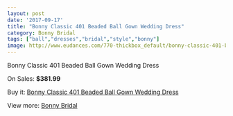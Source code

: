```yaml
---
layout: post
date: '2017-09-17'
title: "Bonny Classic 401 Beaded Ball Gown Wedding Dress"
category: Bonny Bridal
tags: ["ball","dresses","bridal","style","bonny"]
image: http://www.eudances.com/770-thickbox_default/bonny-classic-401-beaded-ball-gown-wedding-dress.jpg
---
```

Bonny Classic 401 Beaded Ball Gown Wedding Dress

On Sales: **$381.99**
<a href="https://www.eudances.com/en/bonny-bridal/255-bonny-classic-401-beaded-ball-gown-wedding-dress.html"><amp-img layout="responsive" width="600" height="600" src="//www.eudances.com/770-thickbox_default/bonny-classic-401-beaded-ball-gown-wedding-dress.jpg" alt="Bonny Classic 401 Beaded Ball Gown Wedding Dress 0" /></a>
<a href="https://www.eudances.com/en/bonny-bridal/255-bonny-classic-401-beaded-ball-gown-wedding-dress.html"><amp-img layout="responsive" width="600" height="600" src="//www.eudances.com/771-thickbox_default/bonny-classic-401-beaded-ball-gown-wedding-dress.jpg" alt="Bonny Classic 401 Beaded Ball Gown Wedding Dress 1" /></a>

Buy it: [Bonny Classic 401 Beaded Ball Gown Wedding Dress](https://www.eudances.com/en/bonny-bridal/255-bonny-classic-401-beaded-ball-gown-wedding-dress.html "Bonny Classic 401 Beaded Ball Gown Wedding Dress")

View more: [Bonny Bridal](https://www.eudances.com/en/3-bonny-bridal "Bonny Bridal")